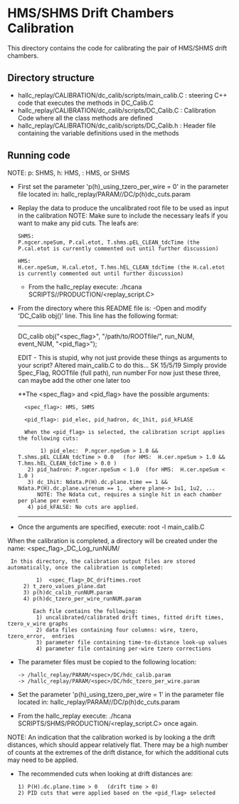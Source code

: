 HMS/SHMS Drift Chambers Calibration
============================================
This directory contains the code for calibrating the pair of HMS/SHMS drift chambers.

Directory structure
----------------------
* hallc_replay/CALIBRATION/dc_calib/scripts/main_calib.C   : steering C++ code that executes the methods in DC_Calib.C
* hallc_replay/CALIBRATION/dc_calib/scripts/DC_Calib.C  : Calibration Code where all the class  methods are defined
* hallc_replay/CALIBRATION/dc_calib/scripts/DC_Calib.h  : Header file containing the variable definitions used in the methods

Running code
---------------
NOTE: p: SHMS,  h: HMS,  <spec>: HMS, or SHMS

* First set the parameter 'p(h)_using_tzero_per_wire = 0' in the 
  parameter file located in: hallc_replay/PARAM/<spec>/DC/p(h)dc_cuts.param

* Replay the data to produce the uncalibrated root file to be used as input in the calibration
  NOTE: Make sure to include the necessary leafs if you want to make any pid cuts.
  The leafs are:

      SHMS:
      P.ngcer.npeSum, P.cal.etot, T.shms.pEL_CLEAN_tdcTime (the P.cal.etot is currently commented out until further discussion)

      HMS:
      H.cer.npeSum, H.cal.etot, T.hms.hEL_CLEAN_tdcTime (the H.cal.etot is currently commented out until further discussion)
      

  * From the hallc_replay execute: ./hcana SCRIPTS/<spec>/PRODUCTION/<replay_script.C>

* From the directory where this README file is:
  -Open and modify 'DC_Calib obj()' line. This line has the following format:

  -------------------------------------------------------------------------------------------------
  	DC_calib obj("<spec_flag>", "/path/to/ROOTfile/", run_NUM, event_NUM, "<pid_flag>");
	
	EDIT - This is stupid, why not just provide these things as arguments to your script? 
	Altered main_calib.C to do this... SK 15/5/19
	Simply provide Spec_Flag, ROOTfile (full path), run number
	For now just these three, can maybe add the other one later too

	**The <spec_flag> and <pid_flag> have the possible arguments:

	    <spec_flag>: HMS, SHMS

	    <pid_flag>: pid_elec, pid_hadron, dc_1hit, pid_kFLASE

	    When the <pid_flag> is selected, the calibration script applies the following cuts:

	    	 1) pid_elec:  P.ngcer.npeSum > 1.0 && T.shms.pEL_CLEAN_tdcTime > 0.0   (for HMS:  H.cer.npeSum > 1.0 && T.hms.hEL_CLEAN_tdcTime > 0.0 )
		 2) pid_hadron: P.ngcer.npeSum < 1.0  (for HMS:  H.cer.npeSum < 1.0 )
		 3) dc_1hit: Ndata.P(H).dc.plane.time == 1 && Ndata.P(H).dc.plane.wirenum == 1,  where plane-> 1u1, 1u2, ...
		    NOTE: The Ndata cut, requires a single hit in each chamber per plane per event
		 4) pid_kFALSE: No cuts are applied.
  -------------------------------------------------------------------------------------------------
	    		
* Once the arguments are specified, execute: root -l main_calib.C

When the calibration is completed, a directory will be created under the name: <spec_flag>_DC_Log_runNUM/

     In this directory, the calibration output files are stored automatically, once the calibration is completed:

     	     1)  <spec_flag>_DC_driftimes.root
	     2) t_zero_values_plane.dat
	     3) p(h)dc_calib_runNUM.param
	     4) p(h)dc_tzero_per_wire_runNUM.param

	     	Each file contains the following:
		     1) uncalibrated/calibrated drift times, fitted drift times, tzero_v_wire graphs
		     2) data files containing four columns: wire, tzero, tzero_error,  entries
		     3) parameter file containing time-to-distance look-up values
		     4) parameter file containing per-wire tzero corrections

* The parameter files must be copied to the following location:

      -> /hallc_replay/PARAM/<spec>/DC/hdc_calib.param
      -> /hallc_replay/PARAM/<spec>/DC/hdc_tzero_per_wire.param

* Set the parameter 'p(h)_using_tzero_per_wire = 1' in the 
  parameter file located in: hallc_replay/PARAM/<spec>/DC/p(h)dc_cuts.param


* From the hallc_replay execute: ./hcana SCRIPTS/SHMS/PRODUCTION/<replay_script.C> once again.

NOTE: An indication that the calibration worked is by looking a the drift distances, which should appear
      relatively flat. There may be a high number of counts at the extremes of the drift distance, for which
      the additional cuts may need to be applied.

* The recommended cuts when looking at drift distances are:

      1) P(H).dc.plane.time > 0   (drift time > 0)
      2) PID cuts that were applied based on the <pid_flag> selected
	     





